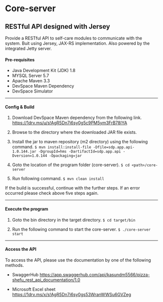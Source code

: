 # Core-server
RESTful API designed with Jersey 
---
Provide a RESTful API to self-care modules to communicate with the system. Buit using Jersey, JAX-RS implementation. Also powered by the integrated Jetty server.

#### Pre-requisites
* Java Development Kit (JDK) 1.8
* MYSQL Server 5.7
* Apache Maven 3.3
* DevSpace Maven Dependency
* DevSpace Simulator
___
#### Config & Build
1. Download DevSpace Maven dependency from the following link.
https://1drv.ms/u/s!AgR5Dn7i6sy0g5c9PM5ym3FrB78IYA

2. Browse to the directory where the downloaded JAR file exists.

3. Install the jar to maven repository (m2 directory) using the following command.
`$ mvn install:install-file -Dfile=sdp.app.api-1.0.144.jar -DgroupId=hms -DartifactId=sdp.app.api -Dversion=1.0.144 -Dpackaging=jar`

4. Goto the location of the program folder (core-server).
`$ cd <path>/core-server`

5. Run following command.
`$ mvn clean install`

If the build is successful, continue with the further steps.
If an error occurred please check above five steps again.
___
#### Execute the program
1. Goto the bin directory in the target directory.
`$ cd target/bin`</br>

2. Run the following command to start the core-server.
`$ ./core-server start`</br>
___
#### Access the API
To access the API, please use the documentation by one of the following methods.

* SwaggerHub
https://app.swaggerhub.com/api/kasundm5566/pizza-shefu_rest_api_documentation/1.0

* Microsoft Excel sheet
https://1drv.ms/x/s!AgR5Dn7i6sy0gs53WranWWSu6GVZeg
